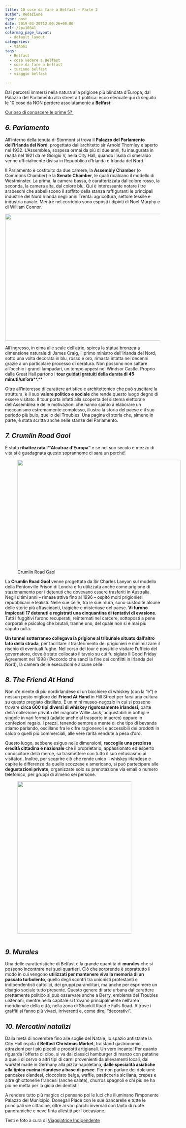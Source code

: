 ```yaml
---
title: 10 cose da fare a Belfast – Parte 2
author: Redazione
type: post
date: 2019-03-20T12:00:26+00:00
url: /?p=10841
colormag_page_layout:
  - default_layout
categories:
  - VIAGGI
tags:
  - Belfast
  - cosa vedere a Belfast
  - cose da fare a belfast
  - turismo belfast
  - viaggio belfast

---
```

Dai percorsi immersi nella natura alla prigione più blindata d&#8217;Europa, dal Palazzo del Parlamento alla street art politica: ecco elencate qui di seguito le 10 cose da NON perdere assolutamente a **Belfast**:

[Curioso di conoscere le prime 5? ][1]

## _6. Parlamento_

All&#8217;interno della tenuta di Stormont si trova il **Palazzo del Parlamento dell&#8217;Irlanda del Nord**, progettato dall&#8217;architetto sir Arnold Thornley e aperto nel 1932. L&#8217;Assemblea, sospesa ormai da più di due anni, fu inaugurata in realtà nel 1921 da re Giorgio V, nella City Hall, quando l&#8217;isola di smeraldo venne ufficialmente divisa in Repubblica d&#8217;Irlanda e Irlanda del Nord.

Il Parlamento è costituito da due camere, la **Assembly Chamber** (o Commons Chamber) e la **Senate Chamber**, le quali ricalcano il modello di Westminster. La prima, la camera bassa, è caratterizzata dal colore rosso, la seconda, la camera alta, dal colore blu. Qui è interessante notare i tre arabeschi che abbelliscono il soffitto della stanza raffiguranti le principali industrie del Nord Irlanda negli anni Trenta: agricoltura, settore tessile e industria navale. Mentre nel corridoio sono esposti i dipinti di Noel Murphy e di William Connor.

<img decoding="async" loading="lazy" class="wp-image-10839 " src="https://progressonline.it/wp-content/uploads/2019/03/senate-chamber-1024x768.jpg" alt="" width="550" height="412" /> 

All&#8217;ingresso, in cima alle scale dell&#8217;atrio, spicca la statua bronzea a dimensione naturale di James Craig, il primo ministro dell&#8217;Irlanda del Nord, sotto una volta decorata in blu, rosso e oro, rimasta intatta nei decenni grazie a un particolare processo di ceratura. Non possono non saltare all&#8217;occhio i grandi lampadari, un tempo appesi nel Windsor Castle. Proprio dalla Great Hall partono i **tour guidati gratuiti della durata di 45 minuti/un&#8217;ora****.**

Oltre all&#8217;interesse di carattere artistico e architettonico che può suscitare la struttura, è il suo **valore politico e sociale** che rende questo luogo degno di essere visitato. Il tour porta infatti alla scoperta del sistema elettorale dell&#8217;Assemblea e delle motivazioni che hanno spinto a elaborare un meccanismo estremamente complesso, illustra la storia del paese e il suo periodo più buio, quello dei Troubles. Una pagina di storia che, almeno in parte, è stata scritta anche nelle stanze del Parlamento.

## _7. Crumlin Road Gaol_

È stata **ribattezzata l'&#8221;Alcatraz d&#8217;Europa&#8221;** e se nel suo secolo e mezzo di vita si è guadagnata questo soprannome ci sarà un perché!

<figure id="attachment_10836" aria-describedby="caption-attachment-10836" style="width: 531px" class="wp-caption alignright"><img decoding="async" loading="lazy" class="wp-image-10836 " src="https://progressonline.it/wp-content/uploads/2019/03/crumlin-road-gaol-1024x683.jpg" alt="" width="531" height="355" /><figcaption id="caption-attachment-10836" class="wp-caption-text">Crumlin Road Gaol</figcaption></figure>

La **Crumlin Road Gaol** venne progettata da Sir Charles Lanyon sul modello della Pentonville Prison di Londra e fu utilizzata anche come prigione di stazionamento per i detenuti che dovevano essere trasferiti in Australia. Negli ultimi anni &#8211; rimase attiva fino al 1996 &#8211; ospitò molti prigionieri repubblicani e lealisti. Nelle sue celle, tra le sue mura, sono custodite alcune delle storie più affascinanti, tragiche e misteriose del paese. **Vi furono impiccati 17 detenuti e registrati una cinquantina di tentativi di evasione**. Tutti i fuggitivi furono recuperati, reinternati nel carcere, sottoposti a pene corporali e psicologiche brutali, tranne uno, del quale non si è mai più saputo nulla.

**Un tunnel sotterraneo collegava la prigione al tribunale situato dall&#8217;altro lato della strada**, per facilitare il trasferimento dei prigionieri e minimizzare il rischio di eventuali fughe. Nel corso del tour è possibile visitare l&#8217;ufficio del governatore, dove è stato collocato il tavolo su cui fu siglato il Good Friday Agreement nel 1998 (l&#8217;Accordo che sancì la fine dei conflitti in Irlanda del Nord), la camera delle esecuzioni e alcune celle.

## _8. The Friend At Hand_ 

Non c&#8217;è niente di più nordirlandese di un bicchiere di whiskey (con la &#8220;e&#8221;) e nessun posto migliore del **Friend At Hand** in Hill Street per farsi una cultura su questo pregiato distillato. È un mini museo-negozio in cui si possono trovare **circa 600 tipi diversi di whiskey rigorosamente irlandesi**, parte della collezione privata del magnate Willie Jack, acquistabili in bottiglie singole in vari formati (adatte anche al trasporto in aereo) oppure in confezioni regalo. I prezzi, tenendo sempre a mente di che tipo di bevanda stiamo parlando, oscillano fra le cifre ragionevoli e accessibili dei prodotti in saldo o quelli più commerciali, alle vere rarità vendute a peso d&#8217;oro.

Questo luogo, sebbene esiguo nelle dimensioni, **raccoglie una preziosa eredità cittadina e nazionale** che il proprietario, appassionato ed esperto conoscitore della merce, sa trasmettere con tutto il suo entusiasmo ai visitatori. Inoltre, per scoprire ciò che rende unico il whiskey irlandese e capire le differenze da quello scozzese e americano, si può partecipare alle **degustazioni private**, organizzate solo su prenotazione via email o numero telefonico, per gruppi di almeno sei persone.

<figure id="attachment_10838" aria-describedby="caption-attachment-10838" style="width: 370px" class="wp-caption alignleft"><img decoding="async" loading="lazy" class="wp-image-10838 " src="https://progressonline.it/wp-content/uploads/2019/03/murales-768x1024.jpg" alt="" width="370" height="494" /><figcaption id="caption-attachment-10838" class="wp-caption-text"> </figcaption></figure>

## _9. Murales_

Una delle caratteristiche di Belfast è la grande quantità di **murales** che si possono incontrare nei suoi quartieri. Ciò che sorprende è soprattutto il modo in cui vengono **utilizzati per mantenere viva la memoria di un passato turbolento**, quello degli scontri tra unionisti protestanti e indipendentisti cattolici, dei gruppi paramilitari, ma anche per esprimere un disagio sociale tutto presente. Questo genere di arte urbana dal carattere prettamente politico si può osservare anche a Derry, emblema dei Troubles ulsteriani, mentre nella capitale si trovano principalmente nell&#8217;area meridionale della città, nella zona di Shankill Road e Falls Road. Altrove i graffiti si fanno più vivaci, irriverenti e, come dire, &#8220;decorativi&#8221;.

## _10. Mercatini natalizi_

Dalla metà di novembre fino alle soglie del Natale, lo spazio antistante la City Hall ospita il **Belfast Christmas Market**, tra stand gastronomici, attrazioni per i più piccoli e prodotti artigianali. Un vero incanto! Per quanto riguarda l&#8217;offerta di cibo, si va dai classici hamburger di manzo con patatine a quelli di cervo o altri tipi di carni provenienti da allevamenti locali, dai wurstel made in Germany alla pizza napoletana, **dalle specialità asiatiche alla tipica cucina irlandese a base di pesce**. Per non parlare dei dolciumi: pancakes olandesi, cioccolato belga, waffle, pasticceria siciliana, crepes e altre ghiottonerie francesi (anche salate), churros spagnoli e chi più ne ha più ne metta per la gioia dei dentisti!

A rendere tutto più magico ci pensano poi le luci che illuminano l&#8217;imponente Palazzo del Municipio, Donegall Place con le sue bancarelle e tutte le principali vie cittadine, oltre ai vari parchi invernali con tanto di ruote panoramiche e neve finta allestiti per l&#8217;occasione.

Testi e foto a cura di [Viaggiatrice Indipendente][2]

 [1]: https://progressonline.it/10-cose-da-fare-a-belfast-parte-1/
 [2]: https://viaggiatriceindipendente.com/